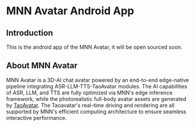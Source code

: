 # MNN Avatar Android App

## Introduction
This is the android app of the MNN Avatar, it will be open sourced soon.

## About MNN Avatar
MNN Avatar is a 3D-AI chat avatar powered by an end-to-end edge-native pipeline integrating ASR-LLM-TTS-TaoAvatar modules. The AI capabilities of ASR, LLM, and TTS are fully optimized via MNN's edge inference framework, while the photorealistic full-body avatar assets are generated by <a href="https://PixelAI-Team.github.io/TaoAvatar/" target="_blank">TaoAvatar</a>. The Taoavatar's real-time driving and rendering are all supported by MNN's efficient computing architecture to ensure seamless interactive performance.